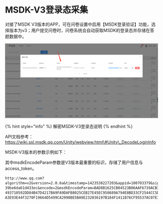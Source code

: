 # MSDK-V3登录态采集

对接了MSDK V3版本的APP，可在问卷设置中启用【MSDK登录验证】功能，选择版本为v3；用户提交问卷时，问卷系统会自动获取MSDK的登录态并存储在答题数据中。

![](../.gitbook/assets/image%20%28282%29.png)

{% hint style="info" %}
解密MSDK-V3登录态说明
{% endhint %}

API文档参考：[https://wiki.ssl.msdk.qq.com/Unity/webview.html\#Unity\_DecodeLoginInfo ](https://wiki.ssl.msdk.qq.com/Unity/webview.html#Unity_DecodeLoginInfo%20)

MSDK-V3版本的参数示例如下：

其中msdkEncodeParam参数是V3版本最重要的标识，存储了用户信息与access\_token。

```text
http://www.qq.com?algorithm=v2&version=2.0.6a&timestamp=1423538227203&appid=100703379&sig=427291da31b56b597
39be6da61d433ec&encode=2&msdkEncodeParam=BAD8B1625CB04523B06AAF6739ACB3CEA96F54393831AF5C6890E92EE61CF1A29F
493710592DD84B47D4217BA9FA9DAFB8025CEB27E45EC958689A794E8BD33CF2544CC5D00FCE03AEF7B23EE2BFCA4332F5D69547477
A3E93E44F3270F19664D5499CA2990BE5BA9E232036197B184F1411B76CF95537AC07E3D6A27F054AD3F26648B18554F9C1
```


